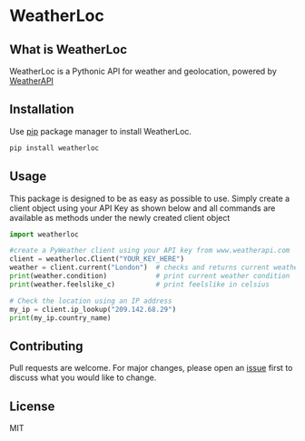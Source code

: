 # WeatherLoc


## What is WeatherLoc
WeatherLoc is a Pythonic API for weather and geolocation, powered by [WeatherAPI](https://www.weatherapi.com/)


## Installation

Use [pip](https://pip.pypa.io/en/stable/) package manager to install WeatherLoc.
```bash
pip install weatherloc
```


## Usage

This package is designed to be as easy as possible to use. Simply create a client object using your API Key as shown below and all commands are available as methods under the newly created client object

```python
import weatherloc

#create a PyWeather client using your API key from www.weatherapi.com
client = weatherloc.Client("YOUR_KEY_HERE")
weather = client.current("London")  # checks and returns current weather
print(weather.condition)            # print current weather condition
print(weather.feelslike_c)          # print feelslike in celsius

# Check the location using an IP address
my_ip = client.ip_lookup("209.142.68.29")
print(my_ip.country_name)

```


## Contributing

Pull requests are welcome. For major changes, please open an [issue](https://github.com/Ghoul072/weather/issues) first
to discuss what you would like to change.


## License

MIT
